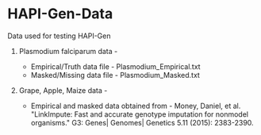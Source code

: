 # HAPI-Gen-Data
Data used for testing HAPI-Gen

1. Plasmodium falciparum data -
	- Empirical/Truth data file - Plasmodium_Empirical.txt
	- Masked/Missing data file - Plasmodium_Masked.txt
	
2. Grape, Apple, Maize data -
	- Empirical and masked data obtained from - Money, Daniel, et al. "LinkImpute: Fast and accurate genotype imputation for nonmodel organisms." G3: Genes| Genomes| Genetics 5.11 (2015): 2383-2390.
